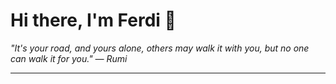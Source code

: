 <h1>Hi there, I'm Ferdi 👋</h1>

<p><em>
  "It's your road, and yours alone, others may walk it with you, but no one can walk it for you." — Rumi
</em></p>

---
